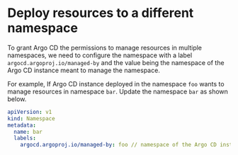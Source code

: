 # Deploy resources to a different namespace

To grant Argo CD the permissions to manage resources in multiple namespaces, we need to configure the namespace with a label `argocd.argoproj.io/managed-by` and the value being the namespace of the Argo CD instance meant to manage the namespace.

For example, If Argo CD instance deployed in the namespace `foo` wants to manage resources in namespace `bar`. Update the namespace `bar` as shown below.

```yml
apiVersion: v1
kind: Namespace
metadata:
  name: bar
  labels:
    argocd.argoproj.io/managed-by: foo // namespace of the Argo CD instance
```
